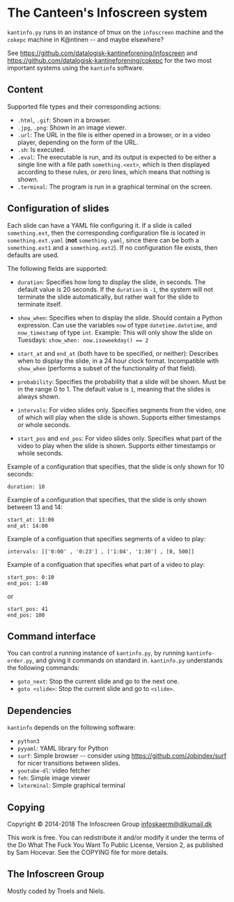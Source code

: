 The Canteen's Infoscreen system
==========================

`kantinfo.py` runs in an instance of tmux on the `infoscreen` machine
and the `cokepc` machine in K@ntinen -- and maybe elsewhere?

See https://github.com/datalogisk-kantineforening/infoscreen and
https://github.com/datalogisk-kantineforening/cokepc for the two most
important systems using the `kantinfo` software.


Content
-------

Supported file types and their corresponding actions:

  * `.html`, `.gif`: Shown in a browser.
  * `.jpg`, `.png`: Shown in an image viewer.
  * `.url`: The URL in the file is either opened in a browser, or in a
    video player, depending on the form of the URL.
  * `.sh`: Is executed.
  * `.eval`: The executable is run, and its output is expected to be
    either a single line with a file path `something.<ext>`, which is
    then displayed according to these rules, or zero lines, which means
    that nothing is shown.
  * `.terminal`: The program is run in a graphical terminal on the screen.


Configuration of slides
-----------------------

Each slide can have a YAML file configuring it.  If a slide is called
`something.ext`, then the corresponding configuration file is located
in `something.ext.yaml` (**not** `something.yaml`, since there can be
both a `something.ext1` and a `something.ext2`).  If no configuration
file exists, then defaults are used.

The following fields are supported:

  * `duration`: Specifies how long to display the slide, in seconds.
    The default value is 20 seconds.  If the `duration` is `-1`, the
    system will not terminate the slide automatically, but rather wait
    for the slide to terminate itself.

  * `show_when`: Specifies when to display the slide.  Should contain
    a Python expression.  Can use the variables `now` of type
    `datetime.datetime`, and `now_timestamp` of type `int`.  Example:
    This will only show the slide on Tuesdays: `show_when:
    now.isoweekday() == 2`

  * `start_at` and `end_at` (both have to be specified, or neither):
    Describes when to display the slide, in a 24 hour clock format.
    Incompatible with `show_when` (performs a subset of the
    functionality of that field).

  * `probability`: Specifies the probability that a slide will be
    shown. Must be in the range 0 to 1.  The default value is `1`,
    meaning that the slides is always shown.

  * `intervals`: For video slides only.  Specifies segments from the
    video, one of which will play when the slide is shown.  Supports
    either timestamps or whole seconds.

  * `start_pos` and `end_pos`: For video slides only.  Specifies what
    part of the video to play when the slide is shown.  Supports either
    timestamps or whole seconds.

Example of a configuration that specifies, that the slide is only shown
for 10 seconds:

    duration: 10

Example of a configuration that specifies, that the slide is only shown
between 13 and 14:

    start_at: 13:00
    end_at: 14:00

Example of a configuation that specifies segments of a video to play:

    intervals: [['0:00' , '0:23'] , ['1:04', '1:30'] , [0, 500]]

Example of a configuation that specifies what part of a video to play:

    start_pos: 0:10
    end_pos: 1:40

or

    start_pos: 41
    end_pos: 100


Command interface
-------------

You can control a running instance of `kantinfo.py`, by running
`kantinfo-order.py`, and giving it commands on standard in.
`kantinfo.py` understands the following commands:

  * `goto_next`: Stop the current slide and go to the next one.
  * `goto <slide>`: Stop the current slide and go to `<slide>`.


Dependencies
-------------

`kantinfo` depends on the following software:

  + `python3`
  + `pyyaml`: YAML library for Python
  + `surf`: Simple browser -- consider using
    https://github.com/Jobindex/surf for nicer transitions between
    slides.
  + `youtube-dl`: video fetcher
  + `feh`: Simple image viewer
  + `lxterminal`: Simple graphical terminal


Copying
-------

Copyright © 2014-2018 The Infoscreen Group <infoskaerm@dikumail.dk>

This work is free. You can redistribute it and/or modify it under the
terms of the Do What The Fuck You Want To Public License, Version 2, as
published by Sam Hocevar. See the COPYING file for more details.


The Infoscreen Group
--------------------

Mostly coded by Troels and Niels.
